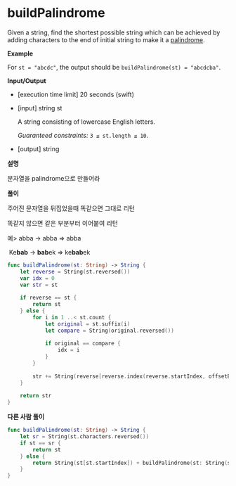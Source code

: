 # buildPalindrome

Given a string, find the shortest possible string which can be achieved by adding characters to the end of initial string to make it a [palindrome](keyword://palindrome).

**Example**

For `st = "abcdc"`, the output should be
`buildPalindrome(st) = "abcdcba"`.

**Input/Output**

- [execution time limit] 20 seconds (swift)

- [input] string st

  A string consisting of lowercase English letters.

  *Guaranteed constraints:*
  `3 ≤ st.length ≤ 10`.

- [output] string



**설명**

문자열을 palindrome으로 만들어라

**풀이**

주어진 문자열을 뒤집었을때 똑같으면 그대로 리턴

똑같지 않으면 같은 부분부터 이어붙여 리턴

예> abba -> abba => abba

​      Ke**bab** -> **bab**ek => ke**bab**ek

```swift
func buildPalindrome(st: String) -> String {
    let reverse = String(st.reversed())
    var idx = 0
    var str = st
    
    if reverse == st {
        return st
    } else {
        for i in 1 ..< st.count {
            let original = st.suffix(i)
            let compare = String(original.reversed())
            
            if original == compare {
                idx = i
            }
        }
        
        str += String(reverse[reverse.index(reverse.startIndex, offsetBy: idx)...])
    }
    
    return str
}
```

**다른 사람 풀이**

```swift
func buildPalindrome(st: String) -> String {
    let sr = String(st.characters.reversed())
    if st == sr {
        return st
    } else {
        return String(st[st.startIndex]) + buildPalindrome(st: String(st.characters.dropFirst())) + String(st[st.startIndex])
    }
}
```

